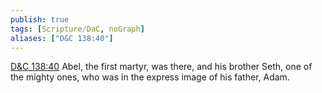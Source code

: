 ```yaml
---
publish: true
tags: [Scripture/DaC, noGraph]
aliases: ["D&C 138:40"]
---
```

[D&C 138:40](https://churchofjesuschrist.org/study/scriptures/dc-testament/dc/138?lang=eng&id=p40#p40) Abel, the first martyr, was there, and his brother Seth, one of the mighty ones, who was in the express image of his father, Adam.
